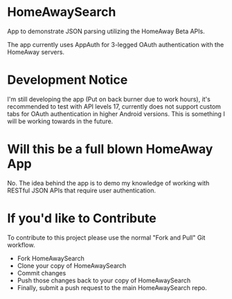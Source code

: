 # HomeAwaySearch
App to demonstrate JSON parsing utilizing the HomeAway Beta APIs. 

The app currently uses AppAuth for 3-legged OAuth authentication with the HomeAway servers.

# Development Notice
I'm still developing the app (Put on back burner due to work hours), it's recommended to test with API levels 17, currently does not support custom tabs for OAuth authentication in higher Android versions. This is something I will be working towards in the future.

# Will this be a full blown HomeAway App
No. The idea behind the app is to demo my knowledge of working with RESTful JSON APIs that require user authentication.

# If you'd like to Contribute
To contribute to this project please use the normal "Fork and Pull" Git workflow.

* Fork HomeAwaySearch
* Clone your copy of HomeAwaySearch
* Commit changes
* Push those changes back to your copy of HomeAwaySearch
* Finally, submit a push request to the main HomeAwaySearch repo.
